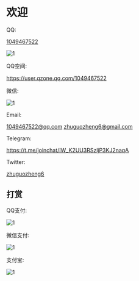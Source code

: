 # 欢迎


QQ:

<a href="tencent://message/?uin=1049467522">1049467522</a>

<img src="https://raw.githubusercontent.com/1049467522/1049467522.github.io/master/qq.jpg" alt="1" />


QQ空间:

<a href="https://user.qzone.qq.com/1049467522">https://user.qzone.qq.com/1049467522</a>

微信:

<img src="https://raw.githubusercontent.com/1049467522/1049467522.github.io/master/wechat.jpg" alt="1" />

Email: 

<a href="mailto:1049467522@qq.com">1049467522@qq.com</a>  <a href="mailto:zhuguozheng6@gmail.com">zhuguozheng6@gmail.com</a>

Telegram:

<a href="https://t.me/joinchat/IW_K2UU3RSzljP3KJ2naqA">https://t.me/joinchat/IW_K2UU3RSzljP3KJ2naqA</a>


Twitter:

<a href="https://twitter.com/zhuguozheng6">zhuguozheng6</a>


## 打赏

QQ支付:

<img src="https://raw.githubusercontent.com/1049467522/1049467522.github.io/master/qqpay.png" alt="1" />

微信支付:

<img src="https://raw.githubusercontent.com/1049467522/1049467522.github.io/master/wechatpay.png" alt="1" />

支付宝:

<img src="https://raw.githubusercontent.com/1049467522/1049467522.github.io/master/zhifubao.jpg" alt="1" />

